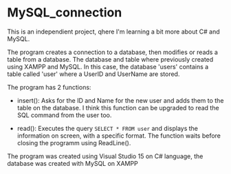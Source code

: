 # MySQL_connection
This is an independient project, qhere I'm learning a bit more about C# and MySQL.

The program creates a connection to a database, then modifies or reads a table from a database. The database and table where previously created using XAMPP and MySQL.
In this case, the database 'users' contains a table called 'user' where a UserID and UserName are stored. 

The program has 2 functions:
- insert(): Asks for the ID and Name for the new user and adds them to the table on the database. I think this function can be upgraded to read the SQL command from the user too.
  
- read(): Executes the query `SELECT * FROM user` and displays the information on screen, with a specific format. The function waits before closing the programm using ReadLine().

The program was created using Visual Studio 15 on C# language, the database was created with MySQL on XAMPP

